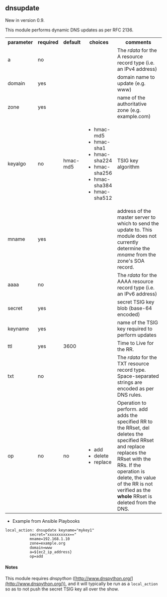 ## dnsupdate

New in version 0.9.

This module performs dynamic DNS updates as per RFC 2136. 

<table>
<tr>
<th class="head">parameter</th>
<th class="head">required</th>
<th class="head">default</th>
<th class="head">choices</th>
<th class="head">comments</th>
</tr>
<tr>
<td>a</td>
<td>no</td>
<td></td>
<td><ul></ul></td>
<td>The <em>rdata</em> for the A resource record type (i.e. an IPv4 address)</td>
</tr>
<tr>
<td>domain</td>
<td>yes</td>
<td></td>
<td><ul></ul></td>
<td>domain name to update (e.g. www)</td>
</tr>
<tr>
<td>zone</td>
<td>yes</td>
<td></td>
<td><ul></ul></td>
<td>name of the authoritative zone (e.g. example.com)</td>
</tr>
<tr>
<td>keyalgo</td>
<td>no</td>
<td>hmac-md5</td>
<td><ul><li>hmac-md5</li><li>hmac-sha1</li><li>hmac-sha224</li><li>hmac-sha256</li><li>hmac-sha384</li><li>hmac-sha512</li></ul></td>
<td>TSIG key algorithm</td>
</tr>
<tr>
<td>mname</td>
<td>yes</td>
<td></td>
<td><ul></ul></td>
<td>address of the master server to which to send the update to. This module does not currently determine the <em>mname</em> from the zone's SOA record.</td>
</tr>
<tr>
<td>aaaa</td>
<td>no</td>
<td></td>
<td><ul></ul></td>
<td>The <em>rdata</em> for the AAAA resource record type (i.e. an IPv6 address)</td>
</tr>
<tr>
<td>secret</td>
<td>yes</td>
<td></td>
<td><ul></ul></td>
<td>secret TSIG key blob (base-64 encoded)</td>
</tr>
<tr>
<td>keyname</td>
<td>yes</td>
<td></td>
<td><ul></ul></td>
<td>name of the TSIG key required to perform updates</td>
</tr>
<tr>
<td>ttl</td>
<td>yes</td>
<td>3600</td>
<td><ul></ul></td>
<td>Time to Live for the RR.</td>
</tr>
<tr>
<td>txt</td>
<td>no</td>
<td></td>
<td><ul></ul></td>
<td>The <em>rdata</em> for the TXT resource record type. Space-separated strings are encoded as per DNS rules.</td>
</tr>
<tr>
<td>op</td>
<td>no</td>
<td>no</td>
<td><ul><li>add</li><li>delete</li><li>replace</li></ul></td>
<td>Operation to perform. add adds the specified RR to the RRset, del deletes the specified RRset and replace replaces the RRset with the RRs. If the operation is delete, the value of the RR is not verified as the <b>whole</b> RRset is deleted from the DNS.</td>
</tr>
</table>

* Example from Ansible Playbooks

```
local_action: dnsupdate keyname="mykey1"
           secret="xxxxxxxxxx=="
           mname=192.168.1.10
           zone=example.org
           domain=www
           a=${ec2_ip_address}
           op=add

```
 

#### Notes
This module requires _dnspython_ ([http://www.dnspython.org/](http://www.dnspython.org/)), and it will typically be run as a `local_action` so as to not push the secret TSIG key all over the show.
